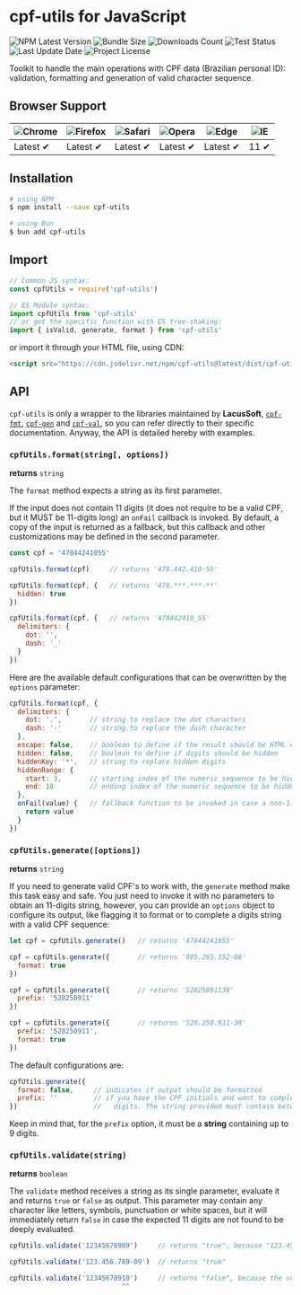 # cpf-utils for JavaScript

![NPM Latest Version](https://img.shields.io/npm/v/cpf-utils)
![Bundle Size](https://img.shields.io/bundlephobia/min/cpf-utils?label=bundle%20size)
![Downloads Count](https://img.shields.io/npm/dm/cpf-utils.svg)
![Test Status](https://img.shields.io/github/actions/workflow/status/juliolmuller/cpf-utils-js/release.yml?label=ci/cd)
![Last Update Date](https://img.shields.io/github/last-commit/juliolmuller/cpf-utils-js)
![Project License](https://img.shields.io/github/license/juliolmuller/cpf-utils-js)

Toolkit to handle the main operations with CPF data (Brazilian personal ID): validation, formatting and generation of valid character sequence.

## Browser Support

![Chrome](https://raw.github.com/alrra/browser-logos/master/src/chrome/chrome_48x48.png) | ![Firefox](https://raw.github.com/alrra/browser-logos/master/src/firefox/firefox_48x48.png) | ![Safari](https://raw.github.com/alrra/browser-logos/master/src/safari/safari_48x48.png) | ![Opera](https://raw.github.com/alrra/browser-logos/master/src/opera/opera_48x48.png) | ![Edge](https://raw.github.com/alrra/browser-logos/master/src/edge/edge_48x48.png) | ![IE](https://raw.github.com/alrra/browser-logos/master/src/archive/internet-explorer_9-11/internet-explorer_9-11_48x48.png) |
--- | --- | --- | --- | --- | --- |
Latest ✔ | Latest ✔ | Latest ✔ | Latest ✔ | Latest ✔ | 11 ✔ |

## Installation

```bash
# using NPM
$ npm install --save cpf-utils

# using Bun
$ bun add cpf-utils
```

## Import

```js
// Common JS syntax:
const cpfUtils = require('cpf-utils')

// ES Module syntax:
import cpfUtils from 'cpf-utils'
// or get the specific function with ES tree-shaking:
import { isValid, generate, format } from 'cpf-utils'
```

or import it through your HTML file, using CDN:

```html
<script src="https://cdn.jsdelivr.net/npm/cpf-utils@latest/dist/cpf-utils.min.js"></script>
```

## API

`cpf-utils` is only a wrapper to the libraries maintained by **LacusSoft**, [`cpf-fmt`](https://www.npmjs.com/package/@lacussoft/cpf-fmt), [`cpf-gen`](https://www.npmjs.com/package/@lacussoft/cpf-gen) and [`cpf-val`](https://www.npmjs.com/package/@lacussoft/cpf-val), so you can refer directly to their specific documentation. Anyway, the API is detailed hereby with examples.

### `cpfUtils.format(string[, options])`

**returns** `string`

The `format` method expects a string as its first parameter.

If the input does not contain 11 digits (it does not require to be a valid CPF, but it MUST be 11-digits long) an `onFail` callback is invoked. By default, a copy of the input is returned as a fallback, but this callback and other customizations may be defined in the second parameter.

```js
const cpf = '47844241055'

cpfUtils.format(cpf)     // returns '478.442.410-55'

cpfUtils.format(cpf, {   // returns '478.***.***-**'
  hidden: true
})

cpfUtils.format(cpf, {   // returns '478442410_55'
  delimiters: {
    dot: '',
    dash: '_'
  }
})
```

Here are the available default configurations that can be overwritten by the `options` parameter:

```js
cpfUtils.format(cpf, {
  delimiters: {
    dot: '.',       // string to replace the dot characters
    dash: '-'       // string to replace the dash character
  },
  escape: false,    // boolean to define if the result should be HTML escaped
  hidden: false,    // boolean to define if digits should be hidden
  hiddenKey: '*',   // string to replace hidden digits
  hiddenRange: {
    start: 3,       // starting index of the numeric sequence to be hidden (min 0)
    end: 10         // ending index of the numeric sequence to be hidden (max 10)
  },
  onFail(value) {   // fallback function to be invoked in case a non-11-digits is passed
    return value
  }
})
```

### `cpfUtils.generate([options])`

**returns** `string`

If you need to generate valid CPF's to work with, the `generate` method make this task easy and safe. You just need to invoke it with no parameters to obtain an 11-digits string, however, you can provide an `options` object to configure its output, like flagging it to format or to complete a digits string with a valid CPF sequence:

```js
let cpf = cpfUtils.generate()   // returns '47844241055'

cpf = cpfUtils.generate({       // returns '005.265.352-88'
  format: true
})

cpf = cpfUtils.generate({       // returns '52825091138'
  prefix: '528250911'
})

cpf = cpfUtils.generate({       // returns '528.250.911-38'
  prefix: '528250911',
  format: true
})
```

The default configurations are:

```js
cpfUtils.generate({
  format: false,     // indicates if output should be formatted
  prefix: ''         // if you have the CPF initials and want to complete it with valid
})                   //   digits. The string provided must contain between 0 and 9 digits!
```

Keep in mind that, for the `prefix` option, it must be a **string** containing up to 9 digits.

### `cpfUtils.validate(string)`

**returns** `boolean`

The `validate` method receives a string as its single parameter, evaluate it and returns `true` or `false` as output. This parameter may contain any character like letters, symbols, punctuation or white spaces, but it will immediately return `false` in case the expected 11 digits are not found to be deeply evaluated.


```js
cpfUtils.validate('12345678909')     // returns "true", because "123.456.789-09" is a valid CPF

cpfUtils.validate('123.456.789-09')  // returns "true"

cpfUtils.validate('12345678910')     // returns "false", because the suffix has changed, making this CPF invalid
                            ^^
```
